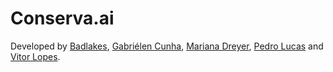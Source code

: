# Conserva.ai

Developed by [Badlakes](https://github.com/Badlakes), [Gabriélen Cunha](https://github.com/Gabrielenfcunha), [Mariana Dreyer](https://github.com/marydreyer), [Pedro Lucas](https://github.com/pedro-lucas-mmp) and [Vitor Lopes](https://github.com/vitormlps).
